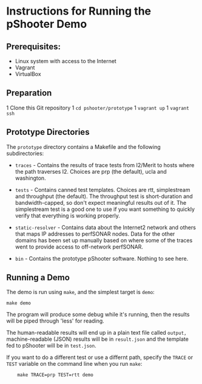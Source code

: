 # Instructions for Running the pShooter Demo

## Prerequisites:

 * Linux system with access to the Internet
 * Vagrant
 * VirtualBox


## Preparation

 1 Clone this Git repository
 1 `cd pshooter/prototype`
 1 `vagrant up`
 1 `vagrant ssh`


## Prototype Directories

The `prototype` directory contains a Makefile and the following
subdirectories:

 * `traces` - Contains the results of trace tests from I2/Merit to
hosts where the path traverses I2.  Choices are prp (the default),
ucla and washington.

 * `tests` - Contains canned test templates.  Choices are rtt,
simplestream and throughput (the default).  The throughput test is
short-duration and bandwidth-capped, so don't expect meaningful
results out of it.  The simplestream test is a good one to use if you
want something to quickly verify that everything is working properly.

 * `static-resolver` - Contains data about the Internet2 network and
others that maps IP addresses to perfSONAR nodes.  Data for the other
domains has been set up manually based on where some of the traces
went to provide access to off-network perfSONAR.

 * `bin` - Contains the prototype pShooter software.  Nothing to see
here.


## Running a Demo

The demo is run using `make`, and the simplest target is `demo`:

```
make demo
```

The program will produce some debug while it's running, then the
results will be piped through 'less' for reading.

The human-readable results will end up in a plain text file called
`output,` machine-readable (JSON) results will be in `result.json` and
the template fed to pShooter will be in `test.json`.

If you want to do a different test or use a differnt path, specify the
`TRACE` or `TEST` variable on the command line when you run `make`:

```
    make TRACE=prp TEST=rtt demo
```

